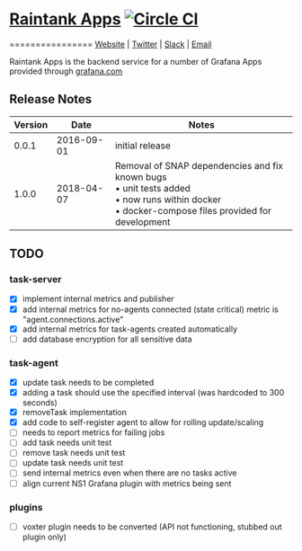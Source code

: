 # [Raintank Apps](https://raintank.io) [![Circle CI](https://circleci.com/gh/raintank/raintank-apps.svg?style=shield)](https://circleci.com/gh/raintank/raintank-apps)
================
[Website](https://raintank.io) |
[Twitter](https://twitter.com/raintankSaaS) |
[Slack](https://raintank.slack.com) |
[Email](mailto:hello@raintank.io)


Raintank Apps is the backend service for a number of Grafana Apps provided through [grafana.com](https://grafana.com/plugins)

## Release Notes

Version|Date         |Notes
-------|-------------|--------
0.0.1  | 2016-09-01 |initial release
1.0.0  | 2018-04-07 |Removal of SNAP dependencies and fix known bugs<br/>&bull; unit tests added<br/>&bull; now runs within docker<br/>&bull; docker-compose files provided for development

## TODO

### task-server

- [x] implement internal metrics and publisher
- [x] add internal metrics for no-agents connected (state critical) metric is "agent.connections.active"
- [x] add internal metrics for task-agents created automatically
- [ ] add database encryption for all sensitive data

### task-agent
  - [x] update task needs to be completed
  - [x] adding a task should use the specified interval (was hardcoded to 300 seconds)
  - [x] removeTask implementation
  - [x] add code to self-register agent to allow for rolling update/scaling
  - [ ] needs to report metrics for failing jobs
  - [ ] add task needs unit test
  - [ ] remove task needs unit test
  - [ ] update task needs unit test
  - [ ] send internal metrics even when there are no tasks active
  - [ ] align current NS1 Grafana plugin with metrics being sent

### plugins
  - [ ] voxter plugin needs to be converted (API not functioning, stubbed out plugin only)
